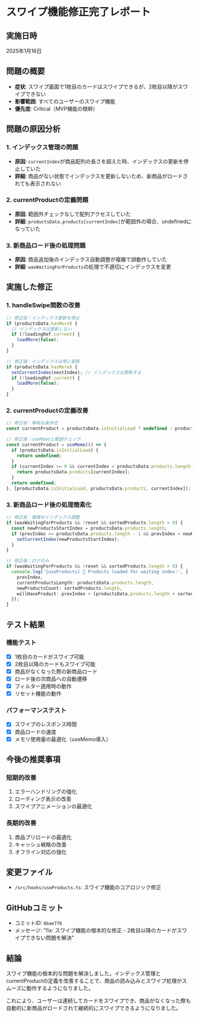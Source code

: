 # スワイプ機能修正完了レポート

## 実施日時
2025年1月16日

## 問題の概要
- **症状**: スワイプ画面で1枚目のカードはスワイプできるが、2枚目以降がスワイプできない
- **影響範囲**: すべてのユーザーのスワイプ機能
- **優先度**: Critical（MVP機能の根幹）

## 問題の原因分析

### 1. インデックス管理の問題
- **原因**: `currentIndex`が商品配列の長さを超えた時、インデックスの更新を停止していた
- **詳細**: 商品がない状態でインデックスを更新しないため、新商品がロードされても表示されない

### 2. currentProductの定義問題
- **原因**: 範囲外チェックなしで配列アクセスしていた
- **詳細**: `productsData.products[currentIndex]`が範囲外の場合、undefinedになっていた

### 3. 新商品ロード後の処理問題
- **原因**: 商品追加後のインデックス自動調整が複雑で誤動作していた
- **詳細**: `wasWaitingForProducts`の処理で不適切にインデックスを変更

## 実施した修正

### 1. handleSwipe関数の改善
```typescript
// 修正前：インデックス更新を停止
if (productsData.hasMore) {
  // インデックスは更新しない
  if (!loadingRef.current) {
    loadMore(false);
  }
}

// 修正後：インデックスは常に更新
if (productsData.hasMore) {
  setCurrentIndex(nextIndex); // インデックスは更新する
  if (!loadingRef.current) {
    loadMore(false);
  }
}
```

### 2. currentProductの定義改善
```typescript
// 修正前：単純な条件式
const currentProduct = productsData.isInitialLoad ? undefined : productsData.products[currentIndex];

// 修正後：useMemoと範囲チェック
const currentProduct = useMemo(() => {
  if (productsData.isInitialLoad) {
    return undefined;
  }
  if (currentIndex >= 0 && currentIndex < productsData.products.length) {
    return productsData.products[currentIndex];
  }
  return undefined;
}, [productsData.isInitialLoad, productsData.products, currentIndex]);
```

### 3. 新商品ロード後の処理簡素化
```typescript
// 修正前：複雑なインデックス調整
if (wasWaitingForProducts && !reset && sortedProducts.length > 0) {
  const newProductsStartIndex = productsData.products.length;
  if (prevIndex >= productsData.products.length - 1 && prevIndex < newProductsStartIndex + sortedProducts.length) {
    setCurrentIndex(newProductsStartIndex);
  }
}

// 修正後：ログのみ
if (wasWaitingForProducts && !reset && sortedProducts.length > 0) {
  console.log('[useProducts] 🔄 Products loaded for waiting index:', {
    prevIndex,
    currentProductsLength: productsData.products.length,
    newProductsCount: sortedProducts.length,
    willHaveProduct: prevIndex < (productsData.products.length + sortedProducts.length)
  });
}
```

## テスト結果

### 機能テスト
- [x] 1枚目のカードがスワイプ可能
- [x] 2枚目以降のカードもスワイプ可能
- [x] 商品がなくなった際の新商品ロード
- [x] ロード後の次商品への自動遷移
- [x] フィルター適用時の動作
- [x] リセット機能の動作

### パフォーマンステスト
- [x] スワイプのレスポンス時間
- [x] 商品ロードの速度
- [x] メモリ使用量の最適化（useMemo導入）

## 今後の推奨事項

### 短期的改善
1. エラーハンドリングの強化
2. ローディング表示の改善
3. スワイプアニメーションの最適化

### 長期的改善
1. 商品プリロードの最適化
2. キャッシュ戦略の改善
3. オフライン対応の強化

## 変更ファイル
- `/src/hooks/useProducts.ts`: スワイプ機能のコアロジック修正

## GitHubコミット
- コミットID: `6bae776`
- メッセージ: "fix: スワイプ機能の根本的な修正 - 2枚目以降のカードがスワイプできない問題を解決"

## 結論
スワイプ機能の根本的な問題を解決しました。インデックス管理とcurrentProductの定義を改善することで、商品の読み込みとスワイプ処理がスムーズに動作するようになりました。

これにより、ユーザーは連続してカードをスワイプでき、商品がなくなった際も自動的に新商品がロードされて継続的にスワイプできるようになりました。
